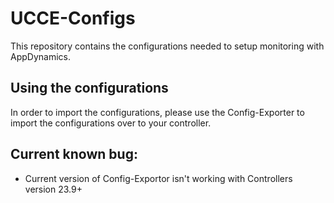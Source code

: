 # UCCE-Configs

This repository contains the configurations needed to setup monitoring with AppDynamics.

## Using the configurations

In order to import the configurations, please use the Config-Exporter to import the configurations over to your controller.

## Current known bug:
- Current version of Config-Exportor isn't working with Controllers version 23.9+
